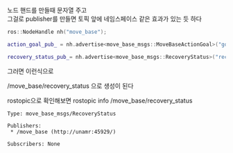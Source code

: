 
노드 핸드를 만들때 문자열 주고   
그걸로 publisher를 만들면 토픽 앞에 네임스페이스 같은 효과가 있는 듯 하다 

```cpp
ros::NodeHandle nh("move_base");

action_goal_pub_ = nh.advertise<move_base_msgs::MoveBaseActionGoal>("goal", 1);

recovery_status_pub_= nh.advertise<move_base_msgs::RecoveryStatus>("recovery_status", 1);
```

그러면 이런식으로

/move_base/recovery_status 으로 생성이 된다  


rostopic으로 확인해보면 rostopic info /move_base/recovery_status
```
Type: move_base_msgs/RecoveryStatus

Publishers: 
 * /move_base (http://unamr:45929/)

Subscribers: None
```




